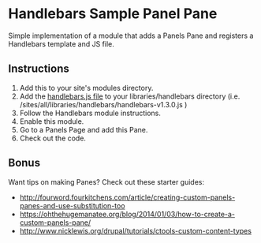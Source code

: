 Handlebars Sample Panel Pane
============================

Simple implementation of a module that adds a Panels Pane and registers a Handlebars template and JS file.

Instructions
------------

1. Add this to your site's modules directory.
2. Add the [handlebars.js file](http://handlebarsjs.com/) to your libraries/handlebars directory (i.e. /sites/all/libraries/handlebars/handlebars-v1.3.0.js )
1. Follow the Handlebars module instructions.
2. Enable this module.
3. Go to a Panels Page and add this Pane.
4. Check out the code.

Bonus
-----

Want tips on making Panes? Check out these starter guides:
- http://fourword.fourkitchens.com/article/creating-custom-panels-panes-and-use-substitution-too
- https://ohthehugemanatee.org/blog/2014/01/03/how-to-create-a-custom-panels-pane/
- http://www.nicklewis.org/drupal/tutorials/ctools-custom-content-types